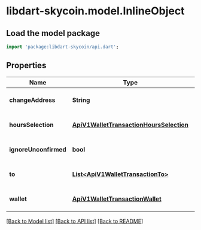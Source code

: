 # libdart-skycoin.model.InlineObject

## Load the model package
```dart
import 'package:libdart-skycoin/api.dart';
```

## Properties
Name | Type | Description | Notes
------------ | ------------- | ------------- | -------------
**changeAddress** | **String** |  | [optional] [default to null]
**hoursSelection** | [**ApiV1WalletTransactionHoursSelection**](ApiV1WalletTransactionHoursSelection.md) |  | [optional] [default to null]
**ignoreUnconfirmed** | **bool** |  | [optional] [default to null]
**to** | [**List&lt;ApiV1WalletTransactionTo&gt;**](ApiV1WalletTransactionTo.md) |  | [optional] [default to []]
**wallet** | [**ApiV1WalletTransactionWallet**](ApiV1WalletTransactionWallet.md) |  | [optional] [default to null]

[[Back to Model list]](../README.md#documentation-for-models) [[Back to API list]](../README.md#documentation-for-api-endpoints) [[Back to README]](../README.md)


